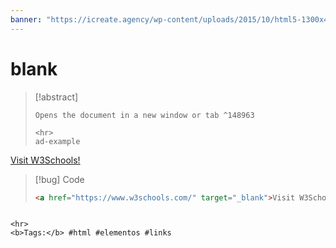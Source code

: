 ```yaml
---
banner: "https://icreate.agency/wp-content/uploads/2015/10/html5-1300x470.gif"
---
```

# blank
> [!abstract]
> ````
> Opens the document in a new window or tab ^148963
> 
> <hr>
> ad-example
<a href="https://www.w3schools.com/" target="_blank">Visit W3Schools!</a>

> [!bug] Code
> ~~~html
> <a href="https://www.w3schools.com/" target="_blank">Visit W3Schools!</a>
> ~~~


````

<hr>
<b>Tags:</b> #html #elementos #links 
